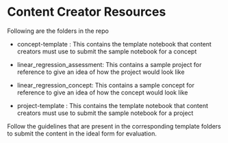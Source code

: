 # Content Creator Resources

Following are the folders in the repo

- concept-template : This contains the template notebook that content creators must use to submit the sample notebook for a concept

- linear_regression_assessment: This contains a sample project for reference to give an idea of how the project would look like

- linear_regression_concept: This contains a sample concept for reference to give an idea of how the concept would look like

- project-template : This contains the template notebook that content creators must use to submit the sample notebook for a project



Follow the guidelines that are present in the corresponding template folders to submit the content in the ideal form for evaluation.
